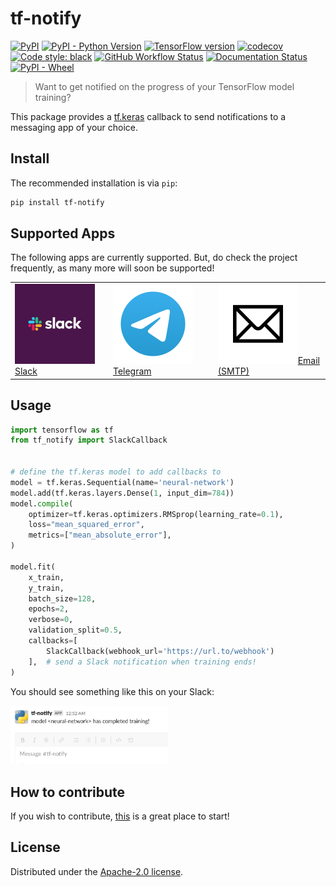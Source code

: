 # tf-notify

[![PyPI](https://img.shields.io/pypi/v/tf-notify?color=blue&label=PyPI&logo=PyPI&logoColor=white)](https://pypi.org/project/tf-notify/) [![PyPI - Python Version](https://img.shields.io/pypi/pyversions/tf-notify?logo=python&logoColor=white)](https://www.python.org/) [![TensorFlow version](https://shields.io/badge/tensorflow-2.8%20%7C%202.9%20%7C%202.10%20-simple?logo=tensorflow&style=flat)](https://www.tensorflow.org/)
[![codecov](https://codecov.io/gh/ilias-ant/tf-notify/branch/main/graph/badge.svg?token=2H0VB8I8IH)](https://codecov.io/gh/ilias-ant/tf-notify) [![Code style: black](https://img.shields.io/badge/code%20style-black-000000.svg)](https://github.com/psf/black) [![GitHub Workflow Status](https://img.shields.io/github/workflow/status/ilias-ant/tf-notify/CI)](https://github.com/ilias-ant/tf-notify/actions/workflows/ci.yml)
[![Documentation Status](https://readthedocs.org/projects/tf-notify/badge/?version=latest)](https://tf-notify.readthedocs.io/en/latest/?badge=latest)
[![PyPI - Wheel](https://img.shields.io/pypi/wheel/tf-notify?color=orange)](https://www.python.org/dev/peps/pep-0427/)

> Want to get notified on the progress of your TensorFlow model training?

This package provides a [tf.keras](https://www.tensorflow.org/api_docs/python/tf/keras/callbacks/Callback) callback to send notifications to a messaging app of your choice.

## Install

The recommended installation is via `pip`:

```bash
pip install tf-notify
```

## Supported Apps

The following apps are currently supported. But, do check the project frequently, as many more will soon be supported!

<table>
  <tr>
    <td>
      <img src="https://raw.githubusercontent.com/ilias-ant/tf-notify/main/static/logos/slack.png" height="128" width="128" style="max-height: 128px; max-width: 128px;"><a href="https://tf-notify.readthedocs.io/en/latest/api/#tf_notify.callbacks.slack.SlackCallback">Slack</a>
    </td>
   <td>
      <img src="https://raw.githubusercontent.com/ilias-ant/tf-notify/main/static/logos/telegram.png" height="128" width="128" style="max-height: 128px; max-width: 128px;"><a href="https://tf-notify.readthedocs.io/en/latest/api/#tf_notify.callbacks.telegram.TelegramCallback">Telegram</a>
    </td>
   <td>
      <img src="https://raw.githubusercontent.com/ilias-ant/tf-notify/main/static/logos/email.png" height="128" width="128" style="max-height: 128px; max-width: 128px;"><a href="https://tf-notify.readthedocs.io/en/latest/api/#tf_notify.callbacks.email.EmailCallback">Email (SMTP)</a>
    </td>
  </tr>
</table>

## Usage

```python
import tensorflow as tf
from tf_notify import SlackCallback


# define the tf.keras model to add callbacks to
model = tf.keras.Sequential(name='neural-network')
model.add(tf.keras.layers.Dense(1, input_dim=784))
model.compile(
    optimizer=tf.keras.optimizers.RMSprop(learning_rate=0.1),
    loss="mean_squared_error",
    metrics=["mean_absolute_error"],
)

model.fit(
    x_train,
    y_train,
    batch_size=128,
    epochs=2,
    verbose=0,
    validation_split=0.5,
    callbacks=[
        SlackCallback(webhook_url='https://url.to/webhook')
    ],  # send a Slack notification when training ends!
)
```

You should see something like this on your Slack:

<img src="https://raw.githubusercontent.com/ilias-ant/tf-notify/main/static/slack_notification_example.png" width="50%" text="https://www.researchgate.net/figure/Sample-images-from-MURA-dataset_fig2_348282230">



## How to contribute

If you wish to contribute, [this](CONTRIBUTING.md) is a great place to start!

## License

Distributed under the [Apache-2.0 license](LICENSE).